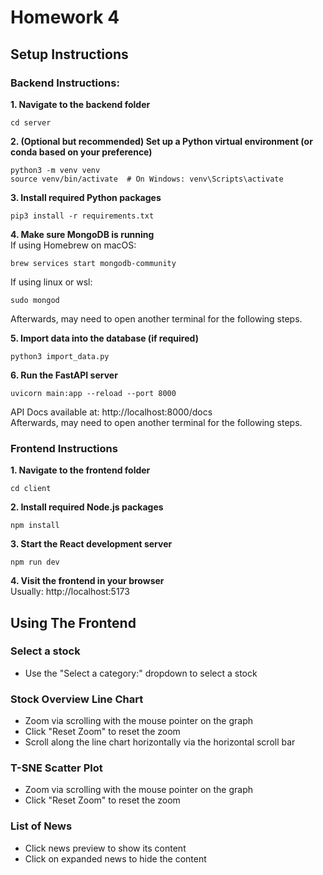 # Homework 4

## Setup Instructions

### Backend Instructions:
**1. Navigate to the backend folder**

```
cd server
```

**2. (Optional but recommended) Set up a Python virtual environment (or conda based on your preference)**

```
python3 -m venv venv
source venv/bin/activate  # On Windows: venv\Scripts\activate
```

**3. Install required Python packages**

```
pip3 install -r requirements.txt
```

**4. Make sure MongoDB is running**  
If using Homebrew on macOS:

```
brew services start mongodb-community
```

If using linux or wsl:

```
sudo mongod
```

Afterwards, may need to open another terminal for the following steps.

**5. Import data into the database (if required)**  

```
python3 import_data.py
```

**6. Run the FastAPI server**

```
uvicorn main:app --reload --port 8000
```

API Docs available at: http://localhost:8000/docs  
Afterwards, may need to open another terminal for the following steps.

### Frontend Instructions

**1. Navigate to the frontend folder**

```
cd client
```

**2. Install required Node.js packages**

```
npm install
```

**3. Start the React development server**

```
npm run dev
```

**4. Visit the frontend in your browser**  
Usually: http://localhost:5173

## Using The Frontend

### Select a stock
- Use the "Select a category:" dropdown to select a stock  

### Stock Overview Line Chart
- Zoom via scrolling with the mouse pointer on the graph
- Click "Reset Zoom" to reset the zoom
- Scroll along the line chart horizontally via the horizontal scroll bar

### T-SNE Scatter Plot
- Zoom via scrolling with the mouse pointer on the graph
- Click "Reset Zoom" to reset the zoom

### List of News
- Click news preview to show its content
- Click on expanded news to hide the content